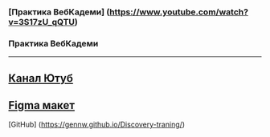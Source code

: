 ### [Практика ВебКадеми] (https://www.youtube.com/watch?v=3S17zU_qQTU)
### Практика ВебКадеми ###
---

[Канал Ютуб](https://www.youtube.com/watch?v=3S17zU_qQTU)
---
[Figma макет](https://www.figma.com/file/bYX4SpjFjGzWxgo5pXbINs/Free-Travel-Design-Template-(Community)-(Copy)?node-id=9-1977&t=2CiQaV6hyYEfagMU-0)
---
[GitHub] (https://gennw.github.io/Discovery-traning/)
